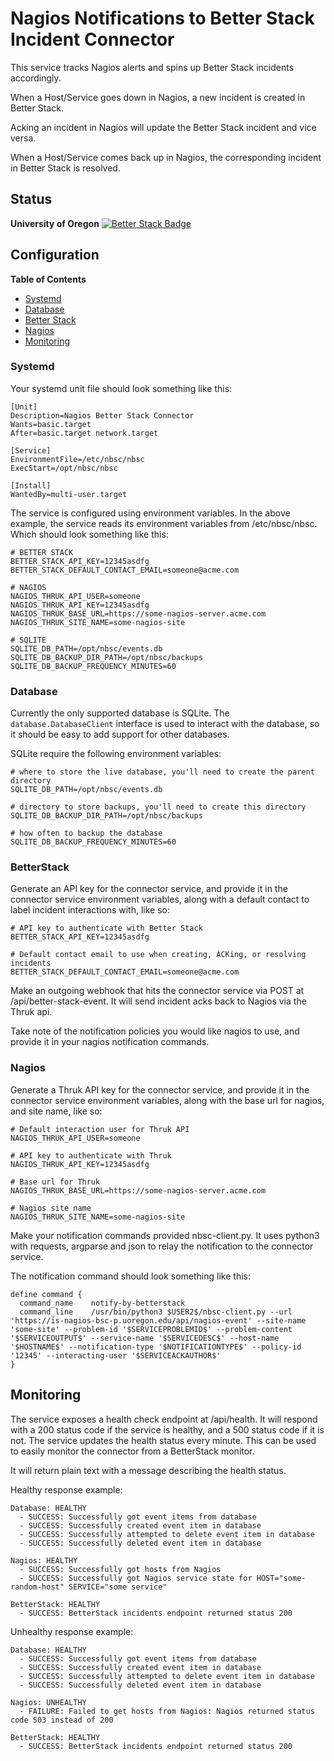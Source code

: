 # Nagios Notifications to Better Stack Incident Connector

This service tracks Nagios alerts and spins up Better Stack incidents accordingly.

When a Host/Service goes down in Nagios, a new incident is created in Better Stack.

Acking an incident in Nagios will update the Better Stack incident and vice versa.

When a Host/Service comes back up in Nagios, the corresponding incident in Better Stack is resolved.

## Status

**University of Oregon** [![Better Stack Badge](https://uptime.betterstack.com/status-badges/v1/monitor/10qx4.svg)](https://uptime.betterstack.com/?utm_source=status_badge)

## Configuration

**Table of Contents**

- [Systemd](#systemd)
- [Database](#database)
- [Better Stack](#betterstack)
- [Nagios](#nagios)
- [Monitoring](#monitoring)

### Systemd

Your systemd unit file should look something like this:

```
[Unit]
Description=Nagios Better Stack Connector
Wants=basic.target
After=basic.target network.target

[Service]
EnvironmentFile=/etc/nbsc/nbsc
ExecStart=/opt/nbsc/nbsc

[Install]
WantedBy=multi-user.target
```

The service is configured using environment variables.
In the above example, the service reads its environment variables from /etc/nbsc/nbsc. Which should look something like this:

```
# BETTER STACK
BETTER_STACK_API_KEY=12345asdfg
BETTER_STACK_DEFAULT_CONTACT_EMAIL=someone@acme.com

# NAGIOS
NAGIOS_THRUK_API_USER=someone
NAGIOS_THRUK_API_KEY=12345asdfg
NAGIOS_THRUK_BASE_URL=https://some-nagios-server.acme.com
NAGIOS_THRUK_SITE_NAME=some-nagios-site

# SQLITE
SQLITE_DB_PATH=/opt/nbsc/events.db
SQLITE_DB_BACKUP_DIR_PATH=/opt/nbsc/backups
SQLITE_DB_BACKUP_FREQUENCY_MINUTES=60
```

### Database

Currently the only supported database is SQLite.
The `database.DatabaseClient` interface is used to interact with the database, so it should be easy to add support for other databases.

SQLite require the following environment variables:

```
# where to store the live database, you'll need to create the parent directory
SQLITE_DB_PATH=/opt/nbsc/events.db

# directory to store backups, you'll need to create this directory
SQLITE_DB_BACKUP_DIR_PATH=/opt/nbsc/backups

# how often to backup the database
SQLITE_DB_BACKUP_FREQUENCY_MINUTES=60
```

### BetterStack

Generate an API key for the connector service, and provide it in the connector service environment variables, along with a default contact to label incident interactions with, like so:

```
# API key to authenticate with Better Stack
BETTER_STACK_API_KEY=12345asdfg

# Default contact email to use when creating, ACKing, or resolving incidents
BETTER_STACK_DEFAULT_CONTACT_EMAIL=someone@acme.com
```

Make an outgoing webhook that hits the connector service via POST at /api/better-stack-event.
It will send incident acks back to Nagios via the Thruk api.

Take note of the notification policies you would like nagios to use, and provide it in your nagios notification commands.

### Nagios

Generate a Thruk API key for the connector service, and provide it in the connector service environment variables, along with the base url for nagios, and site name, like so:

```
# Default interaction user for Thruk API
NAGIOS_THRUK_API_USER=someone

# API key to authenticate with Thruk
NAGIOS_THRUK_API_KEY=12345asdfg

# Base url for Thruk
NAGIOS_THRUK_BASE_URL=https://some-nagios-server.acme.com

# Nagios site name
NAGIOS_THRUK_SITE_NAME=some-nagios-site
```

Make your notification commands provided nbsc-client.py. It uses python3 with requests, argparse and json to relay the notification to the connector service.

The notification command should look something like this:

```
define command {
  command_name    notify-by-betterstack
  command_line    /usr/bin/python3 $USER2$/nbsc-client.py --url 'https://is-nagios-bsc-p.uoregon.edu/api/nagios-event' --site-name 'some-site' --problem-id '$SERVICEPROBLEMID$' --problem-content '$SERVICEOUTPUT$' --service-name '$SERVICEDESC$' --host-name '$HOSTNAME$' --notification-type '$NOTIFICATIONTYPE$' --policy-id '12345' --interacting-user '$SERVICEACKAUTHOR$'
}
```

## Monitoring

The service exposes a health check endpoint at /api/health.
It will respond with a 200 status code if the service is healthy, and a 500 status code if it is not. The service updates the health status every minute.
This can be used to easily monitor the connector from a BetterStack monitor.

It will return plain text with a message describing the health status.

Healthy response example:

```
Database: HEALTHY
  - SUCCESS: Successfully got event items from database
  - SUCCESS: Successfully created event item in database
  - SUCCESS: Successfully attempted to delete event item in database
  - SUCCESS: Successfully deleted event item in database

Nagios: HEALTHY
  - SUCCESS: Successfully got hosts from Nagios
  - SUCCESS: Successfully got Nagios service state for HOST="some-random-host" SERVICE="some service"

BetterStack: HEALTHY
  - SUCCESS: BetterStack incidents endpoint returned status 200
```

Unhealthy response example:

```
Database: HEALTHY
  - SUCCESS: Successfully got event items from database
  - SUCCESS: Successfully created event item in database
  - SUCCESS: Successfully attempted to delete event item in database
  - SUCCESS: Successfully deleted event item in database

Nagios: UNHEALTHY
  - FAILURE: Failed to get hosts from Nagios: Nagios returned status code 503 instead of 200

BetterStack: HEALTHY
  - SUCCESS: BetterStack incidents endpoint returned status 200
```
